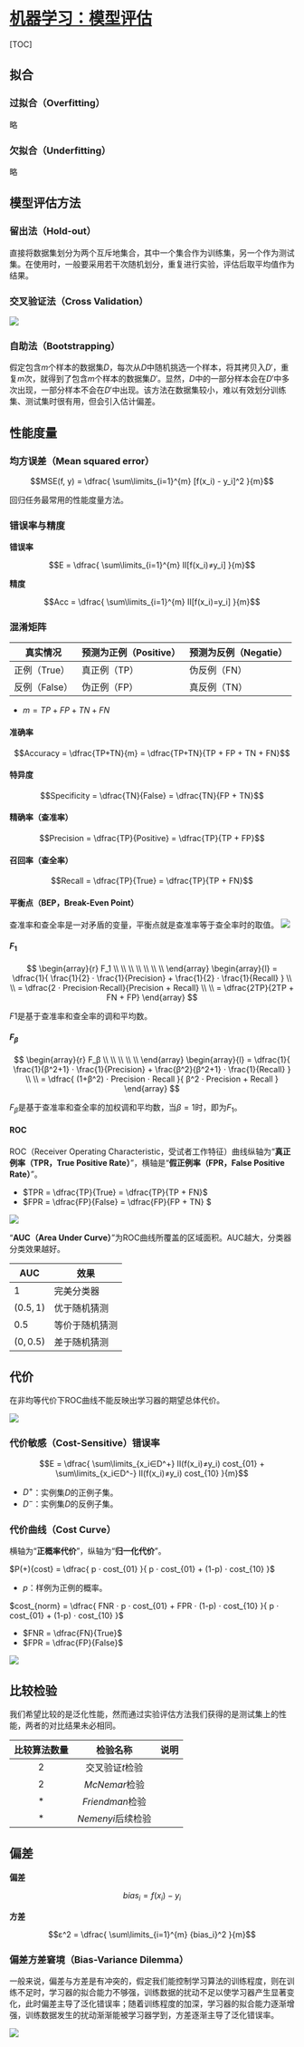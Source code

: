 <link rel='stylesheet' href='../../style/index.css'>
<script src='../../style/index.js'></script>

# [机器学习：模型评估](./index.html)

[TOC]

## 拟合

### 过拟合（Overfitting）

略

### 欠拟合（Underfitting）

略

## 模型评估方法

### 留出法（Hold-out）

直接将数据集划分为两个互斥地集合，其中一个集合作为训练集，另一个作为测试集。在使用时，一般要采用若干次随机划分，重复进行实验，评估后取平均值作为结果。

### 交叉验证法（Cross Validation）

![](./images/e_CrossValidation.png)

### 自助法（Bootstrapping）

假定包含$m$个样本的数据集$D$，每次从$D$中随机挑选一个样本，将其拷贝入$D'$，重复$m$次，就得到了包含$m$个样本的数据集$D'$。显然，$D$中的一部分样本会在$D'$中多次出现，一部分样本不会在$D'$中出现。该方法在数据集较小，难以有效划分训练集、测试集时很有用，但会引入估计偏差。

## 性能度量

### 均方误差（Mean squared error）

$$MSE(f, y) = \dfrac{ \sum\limits_{i=1}^{m} [f(x_i) - y_i]^2 }{m}$$

回归任务最常用的性能度量方法。

### 错误率与精度

**错误率**

$$E = \dfrac{ \sum\limits_{i=1}^{m} Ⅱ[f(x_i)≠y_i] }{m}$$

**精度**

$$Acc = \dfrac{ \sum\limits_{i=1}^{m} Ⅱ[f(x_i)=y_i] }{m}$$

### 混淆矩阵

| 真实情况 | 预测为正例（Positive） | 预测为反例（Negatie） |
|-|-|-|
| 正例（True）  | 真正例（TP） | 伪反例（FN）
| 反例（False） | 伪正例（FP） | 真反例（TN）

- $m = TP + FP + TN + FN$

#### 准确率

$$Accuracy = \dfrac{TP+TN}{m} = \dfrac{TP+TN}{TP + FP + TN + FN}$$

#### 特异度

$$Specificity = \dfrac{TN}{False} = \dfrac{TN}{FP + TN}$$

#### 精确率（查准率）

$$Precision = \dfrac{TP}{Positive} = \dfrac{TP}{TP + FP}$$

#### 召回率（查全率）

$$Recall = \dfrac{TP}{True} = \dfrac{TP}{TP + FN}$$

#### 平衡点（BEP，Break-Even Point）

查准率和查全率是一对矛盾的变量，平衡点就是查准率等于查全率时的取值。
![](./images/e_BEP.png)

#### $F_1$

$$ 
\begin{array}{r}
    F_1
\\ \\ \\ \\ \\ \\ \\
\end{array} \begin{array}{l}
    = \dfrac{1}{
        \frac{1}{2} ⋅ \frac{1}{Precision} +
        \frac{1}{2} ⋅ \frac{1}{Recall}
    }
\\
\\  = \dfrac{2 ⋅ Precision⋅Recall}{Precision + Recall}
\\
\\  = \dfrac{2TP}{2TP + FN + FP}
\end{array} 
$$

$F1$是基于查准率和查全率的调和平均数。

#### $F_β$

$$ 
\begin{array}{r}
    F_β
\\ \\ \\ \\ \\
\end{array} \begin{array}{l}
    = \dfrac{1}{
        \frac{1}{β^2+1} ⋅ \frac{1}{Precision} +
        \frac{β^2}{β^2+1} ⋅ \frac{1}{Recall}
    }
\\
\\  = \dfrac{ (1+β^2) ⋅ Precision ⋅ Recall }{ β^2 ⋅ Precision + Recall }
\end{array} 
$$

$F_β$是基于查准率和查全率的加权调和平均数，当$β=1$时，即为$F_1$。

#### ROC

ROC（Receiver Operating Characteristic，受试者工作特征）曲线纵轴为“**真正例率（TPR，True Positive Rate）**”，横轴是“**假正例率（FPR，False Positive Rate）**”。

- $TPR = \dfrac{TP}{True} = \dfrac{TP}{TP + FN}$
- $FPR = \dfrac{FP}{False} = \dfrac{FP}{FP + TN} $

![](./images/e_ROC_AUC.png)

“**AUC（Area Under Curve）**”为ROC曲线所覆盖的区域面积。AUC越大，分类器分类效果越好。

| AUC | 效果 |
| - | - |
| $1$ | 完美分类器
| $(0.5,1)$ | 优于随机猜测
| $0.5$ | 等价于随机猜测
| $(0,0.5)$ | 差于随机猜测

## 代价

在非均等代价下ROC曲线不能反映出学习器的期望总体代价。

![](./images/e_cost2.png)

### 代价敏感（Cost-Sensitive）错误率

$$E = \dfrac{
    \sum\limits_{x_i∈D^+} Ⅱ(f(x_i)≠y_i) cost_{01} +
    \sum\limits_{x_i∈D^-} Ⅱ(f(x_i)≠y_i) cost_{10}
}{m}$$

- $D^+$：实例集$D$的正例子集。
- $D^-$：实例集$D$的反例子集。

### 代价曲线（Cost Curve）

横轴为“**正概率代价**”，纵轴为“**归一化代价**”。

$P(+){cost} = \dfrac{
    p ⋅ cost_{01}
}{
    p ⋅ cost_{01}  + (1-p) ⋅ cost_{10} 
}$

- $p$：样例为正例的概率。

$cost_{norm} = \dfrac{
    FNR ⋅ p ⋅ cost_{01} +
    FPR ⋅ (1-p) ⋅ cost_{10} 
}{
    p ⋅ cost_{01}  + (1-p) ⋅ cost_{10} 
}$

- $FNR = \dfrac{FN}{True}$
- $FPR = \dfrac{FP}{False}$

![](./images/e_CostCurve.png)

## 比较检验

我们希望比较的是泛化性能，然而通过实验评估方法我们获得的是测试集上的性能，两者的对比结果未必相同。

| 比较算法数量 | 检验名称 | 说明 |
| :-: | :-: | :- |
| 2 | 交叉验证$t$检验 | 
| 2 | $McNemar$检验 |
| * | $Friendman$检验 |
| * | $Nemenyi$后续检验

## 偏差

**偏差**

$$bias_i = f(x_i) - y_i$$

**方差**

$$ε^2 = \dfrac{ 
    \sum\limits_{i=1}^{m} {bias_i}^2
 }{m}$$

 ### 偏差方差窘境（Bias-Variance Dilemma）

 一般来说，偏差与方差是有冲突的，假定我们能控制学习算法的训练程度，则在训练不足时，学习器的拟合能力不够强，训练数据的扰动不足以使学习器产生显著变化，此时偏差主导了泛化错误率；随着训练程度的加深，学习器的拟合能力逐渐增强，训练数据发生的扰动渐渐能被学习器学到，方差逐渐主导了泛化错误率。

 ![](./images/e_BVD.png)

